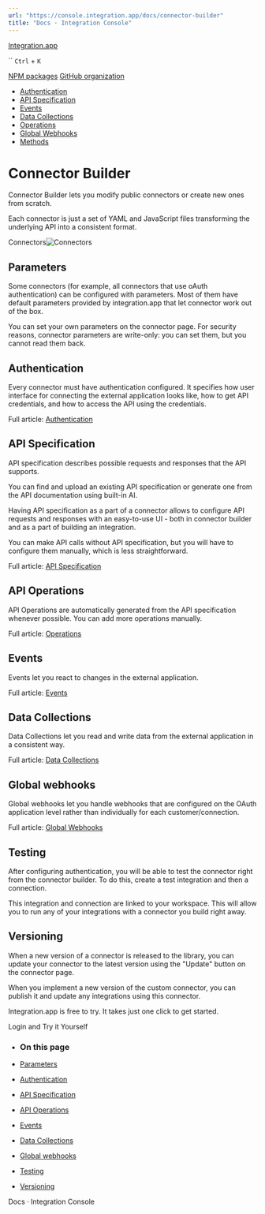 ```yaml
---
url: "https://console.integration.app/docs/connector-builder"
title: "Docs · Integration Console"
---
```


[Integration.app](https://integration.app/)

`` `Ctrl` + `K`

[NPM packages](https://www.npmjs.com/~integration.app) [GitHub organization](https://github.com/integration-app)

- [Authentication](https://console.integration.app/docs/connector-builder/authentication)
- [API Specification](https://console.integration.app/docs/connector-builder/api)
- [Events](https://console.integration.app/docs/connector-builder/events)
- [Data Collections](https://console.integration.app/docs/connector-builder/data)
- [Operations](https://console.integration.app/docs/connector-builder/operations)
- [Global Webhooks](https://console.integration.app/docs/connector-builder/global-webhooks)
- [Methods](https://console.integration.app/docs/connector-builder/methods)

# Connector Builder

Connector Builder lets you modify public connectors or create new ones from scratch.

Each connector is just a set of YAML and JavaScript files transforming the underlying API into a consistent format.

Connectors![Connectors](https://console.integration.app/images/docs/connectors.png)

## Parameters

Some connectors (for example, all connectors that use oAuth authentication) can be configured with parameters.
Most of them have default parameters provided by integration.app that let connector work out of the box.

You can set your own parameters on the connector page.
For security reasons, connector parameters are write-only: you can set them, but you cannot read them back.

## Authentication

Every connector must have authentication configured.
It specifies how user interface for connecting the external application looks like,
how to get API credentials, and how to access the API using the credentials.

Full article: [Authentication](https://console.integration.app/docs/connector-builder/authentication)

## API Specification

API specification describes possible requests and responses that the API supports.

You can find and upload an existing API specification or generate one from the API documentation using built-in AI.

Having API specification as a part of a connector allows to configure API requests and responses with an easy-to-use UI - both in connector builder
and as a part of building an integration.

You can make API calls without API specification, but you will have to configure them manually, which is less straightforward.

Full article: [API Specification](https://console.integration.app/docs/connector-builder/api)

## API Operations

API Operations are automatically generated from the API specification whenever possible. You can add more operations manually.

Full article: [Operations](https://console.integration.app/docs/connector-builder/operations)

## Events

Events let you react to changes in the external application.

Full article: [Events](https://console.integration.app/docs/connector-builder/events)

## Data Collections

Data Collections let you read and write data from the external application in a consistent way.

Full article: [Data Collections](https://console.integration.app/docs/connector-builder/data)

## Global webhooks

Global webhooks let you handle webhooks that are configured on the OAuth application level rather than individually for each customer/connection.

Full article: [Global Webhooks](https://console.integration.app/docs/connector-builder/global-webhooks)

## Testing

After configuring authentication, you will be able to test the connector right from the connector builder.
To do this, create a test integration and then a connection.

This integration and connection are linked to your workspace. This will allow you to run any of your integrations with a connector you build right away.

## Versioning

When a new version of a connector is released to the library, you can update your connector to the latest version using the "Update" button on the connector page.

When you implement a new version of the custom connector, you can publish it and update any integrations using this connector.

Integration.app is free to try. It takes just one click to get started.

Login and Try it Yourself

- ### On this page

- [Parameters](https://console.integration.app/docs/connector-builder#parameters)
- [Authentication](https://console.integration.app/docs/connector-builder#authentication)
- [API Specification](https://console.integration.app/docs/connector-builder#api-specification)
- [API Operations](https://console.integration.app/docs/connector-builder#api-operations)
- [Events](https://console.integration.app/docs/connector-builder#events)
- [Data Collections](https://console.integration.app/docs/connector-builder#data-collections)
- [Global webhooks](https://console.integration.app/docs/connector-builder#global-webhooks)
- [Testing](https://console.integration.app/docs/connector-builder#testing)
- [Versioning](https://console.integration.app/docs/connector-builder#versioning)

Docs · Integration Console